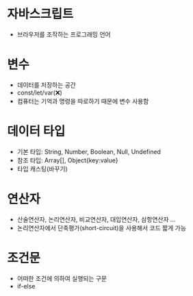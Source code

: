 # 자바스크립트

- 브라우저를 조작하는 프로그래밍 언어

# 변수

- 데이터를 저장하는 공간
- const/let/var(❌)
- 컴퓨터는 기억과 명령을 따로하기 때문에 변수 사용함

# 데이터 타입

- 기본 타입: String, Number, Boolean, Null, Undefined
- 참조 타입: Array[], Object{key:value}
- 타입 캐스팅(바꾸기)

# 연산자

- 산술연산자, 논리연산자, 비교연산자, 대입연산자, 삼항연산자 ...
- 논리연산자에서 단축평가(short-circuit)을 사용해서 코드 짧게 가능

# 조건문

- 어떠한 조건에 의하여 실행되는 구문
- if-else

